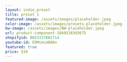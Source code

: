 ```yaml
---
layout: indie_preset
title: preset 1
featured-image: /assets/images/placeholder.jpeg
color-image: /assets/images/presets-placeholder.jpeg
bw-image: /assets/images/BW-placeholder.jpeg
url: product-component-1669538393675
shopifyid: 8023137681714
youtube-id: E9Mcmcm0ADo
featured: true
price: $10
---
```



